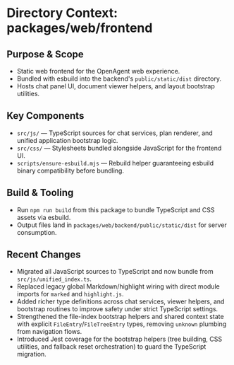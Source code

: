 # Directory Context: packages/web/frontend

## Purpose & Scope

- Static web frontend for the OpenAgent web experience.
- Bundled with esbuild into the backend's `public/static/dist` directory.
- Hosts chat panel UI, document viewer helpers, and layout bootstrap utilities.

## Key Components

- `src/js/` — TypeScript sources for chat services, plan renderer, and unified application bootstrap logic.
- `src/css/` — Stylesheets bundled alongside JavaScript for the frontend UI.
- `scripts/ensure-esbuild.mjs` — Rebuild helper guaranteeing esbuild binary compatibility before bundling.

## Build & Tooling

- Run `npm run build` from this package to bundle TypeScript and CSS assets via esbuild.
- Output files land in `packages/web/backend/public/static/dist` for server consumption.

## Recent Changes

- Migrated all JavaScript sources to TypeScript and now bundle from `src/js/unified_index.ts`.
- Replaced legacy global Markdown/highlight wiring with direct module imports for `marked` and `highlight.js`.
- Added richer type definitions across chat services, viewer helpers, and bootstrap routines to improve safety under strict TypeScript settings.
- Strengthened the file-index bootstrap helpers and shared context state with explicit `FileEntry`/`FileTreeEntry` types, removing `unknown` plumbing from navigation flows.
- Introduced Jest coverage for the bootstrap helpers (tree building, CSS utilities, and fallback reset orchestration) to guard the TypeScript migration.
